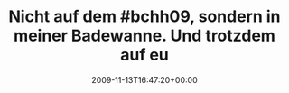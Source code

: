 ---
retweeted: false
source: <a href="http://twitter.com" rel="nofollow">Twitter Web Client</a>
entities:
  hashtags:
  - text: bchh09
    indices:
    - '14'
    - '21'
  symbols: []
  user_mentions: []
  urls: []
display_text_range:
- '0'
- '104'
favorite_count: '0'
id_str: '5684188545'
truncated: false
retweet_count: '0'
id: '5684188545'
created_at: Fri Nov 13 16:47:20 +0000 2009
favorited: false
full_text: 'Nicht auf dem #bchh09, sondern in meiner Badewanne. Und trotzdem auf eurer
  Twitterwall! Klar im Vorteil.'
lang: de
tags:
- bchh09
- pesos/twitter
date: '2009-11-13T16:47:20+00:00'
src: https://twitter.com/bascht/status/5684188545
original_url: https://twitter.com/bascht/status/5684188545
type: twitter_tweet
text: 'Nicht auf dem #bchh09, sondern in meiner Badewanne. Und trotzdem auf eurer
  Twitterwall! Klar im Vorteil.'
title: 'Nicht auf dem #bchh09, sondern in meiner Badewanne. Und trotzdem auf eu'

---